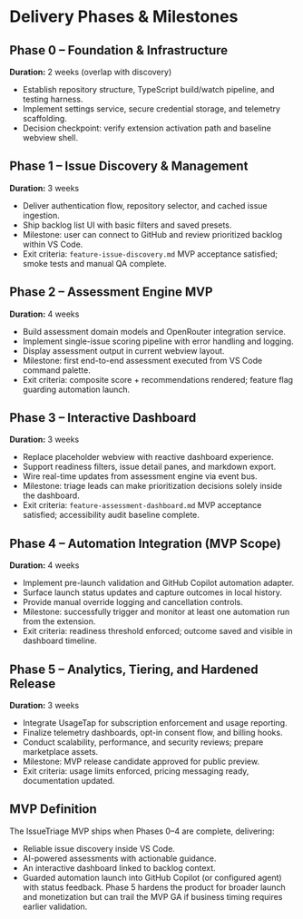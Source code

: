 # Delivery Phases & Milestones

## Phase 0 – Foundation & Infrastructure
**Duration:** 2 weeks (overlap with discovery)
- Establish repository structure, TypeScript build/watch pipeline, and testing harness.
- Implement settings service, secure credential storage, and telemetry scaffolding.
- Decision checkpoint: verify extension activation path and baseline webview shell.

## Phase 1 – Issue Discovery & Management
**Duration:** 3 weeks
- Deliver authentication flow, repository selector, and cached issue ingestion.
- Ship backlog list UI with basic filters and saved presets.
- Milestone: user can connect to GitHub and review prioritized backlog within VS Code.
- Exit criteria: `feature-issue-discovery.md` MVP acceptance satisfied; smoke tests and manual QA complete.

## Phase 2 – Assessment Engine MVP
**Duration:** 4 weeks
- Build assessment domain models and OpenRouter integration service.
- Implement single-issue scoring pipeline with error handling and logging.
- Display assessment output in current webview layout.
- Milestone: first end-to-end assessment executed from VS Code command palette.
- Exit criteria: composite score + recommendations rendered; feature flag guarding automation launch.

## Phase 3 – Interactive Dashboard
**Duration:** 3 weeks
- Replace placeholder webview with reactive dashboard experience.
- Support readiness filters, issue detail panes, and markdown export.
- Wire real-time updates from assessment engine via event bus.
- Milestone: triage leads can make prioritization decisions solely inside the dashboard.
- Exit criteria: `feature-assessment-dashboard.md` MVP acceptance satisfied; accessibility audit baseline complete.

## Phase 4 – Automation Integration (MVP Scope)
**Duration:** 4 weeks
- Implement pre-launch validation and GitHub Copilot automation adapter.
- Surface launch status updates and capture outcomes in local history.
- Provide manual override logging and cancellation controls.
- Milestone: successfully trigger and monitor at least one automation run from the extension.
- Exit criteria: readiness threshold enforced; outcome saved and visible in dashboard timeline.

## Phase 5 – Analytics, Tiering, and Hardened Release
**Duration:** 3 weeks
- Integrate UsageTap for subscription enforcement and usage reporting.
- Finalize telemetry dashboards, opt-in consent flow, and billing hooks.
- Conduct scalability, performance, and security reviews; prepare marketplace assets.
- Milestone: MVP release candidate approved for public preview.
- Exit criteria: usage limits enforced, pricing messaging ready, documentation updated.

## MVP Definition
The IssueTriage MVP ships when Phases 0–4 are complete, delivering:
- Reliable issue discovery inside VS Code.
- AI-powered assessments with actionable guidance.
- An interactive dashboard linked to backlog context.
- Guarded automation launch into GitHub Copilot (or configured agent) with status feedback.
Phase 5 hardens the product for broader launch and monetization but can trail the MVP GA if business timing requires earlier validation.
